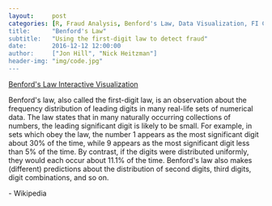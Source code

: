 ```yaml
---
layout:     post
categories: [R, Fraud Analysis, Benford's Law, Data Visualization, FI Consulting, FI Labs, Capitol Area Data Science]
title:      "Benford's Law"
subtitle:   "Using the first-digit law to detect fraud"
date:       2016-12-12 12:00:00
author:     ["Jon Hill", "Nick Heitzman"]
header-img: "img/code.jpg"
---
```


[Benford's Law Interactive Visualization](http://162.243.127.129/shiny/benford/)

<p>Benford's law, also called the first-digit law, is an observation about the frequency distribution of leading digits in many real-life sets of numerical data. The law states that in many naturally occurring collections of numbers, the leading significant digit is likely to be small. For example, in sets which obey the law, the number 1 appears as the most significant digit about 30% of the time, while 9 appears as the most significant digit less than 5% of the time. By contrast, if the digits were distributed uniformly, they would each occur about 11.1% of the time. Benford's law also makes (different) predictions about the distribution of second digits, third digits, digit combinations, and so on.</p>

<p>- Wikipedia</p>
